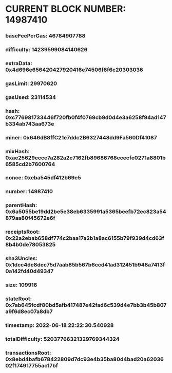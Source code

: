 # CURRENT BLOCK NUMBER: 14987410

### baseFeePerGas: 46784907788
### difficulty: 14239599084140626
### extraData: 0x4d696e656420427920416e74506f6f6c20303036
### gasLimit: 29970620
### gasUsed: 23114534
### hash: 0xc776981733446f720fb0f4f0769cb9d0d4e3a6258f94ad147b334ab743aa673e
### miner: 0x646dB8ffC21e7ddc2B6327448dd9Fa560Df41087
### mixHash: 0xae25629ecce7a282a2c7162fb89686768ececfe0271a8801b6585cd2b7600764
### nonce: 0xeba545df412b69e5
### number: 14987410
### parentHash: 0x6a5055be19dd2be5e38eb6335991a5365beefb72ec823a54879aa80f45672e6f
### receiptsRoot: 0x22a2ebab658df774c2baa17a2b1a8ac6155b79f939d4cd63f8b4b0de78053825
### sha3Uncles: 0x1dcc4de8dec75d7aab85b567b6ccd41ad312451b948a7413f0a142fd40d49347
### size: 109916
### stateRoot: 0x7ab645fcdf80bd5afb417487e42fad6c539d4e7bb3b45b807a9f6d8ec07a8db7
### timestamp: 2022-06-18 22:22:30.540928
### totalDifficulty: 52037766321329769344324
### transactionsRoot: 0x8ebd4bafb678422809d7dc93e4b35ba80d4bad20a6203602f174917755ac17bf
